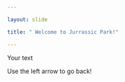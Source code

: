 ```yaml
---

layout: slide 

title: " Welcome to Jurrassic Park!"

---
```


Your text

Use the left arrow to go back!
